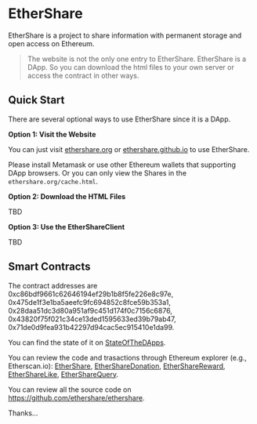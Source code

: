 # EtherShare

EtherShare is a project to share information with permanent storage and open access on Ethereum.

> The website is not the only one entry to EtherShare. EtherShare is a DApp. So you can download the html files to your own server or access the contract in other ways.

## Quick Start

There are several optional ways to use EtherShare since it is a DApp.

**Option 1: Visit the Website**

You can just visit [ethershare.org](http://ethershare.org) or [ethershare.github.io](https://ethershare.github.io) to use EtherShare.

Please install Metamask or use other Ethereum wallets that supporting DApp browsers. Or you can only view the Shares in the `ethershare.org/cache.html`.

**Option 2: Download the HTML Files**

TBD

**Option 3: Use the EtherShareClient**

TBD


## Smart Contracts

The contract addresses are 0xc86bdf9661c62646194ef29b1b8f5fe226e8c97e, 0x475de1f3e1ba5aeefc9fc694852c8fce59b353a1,  0x28daa51dc3d80a951af9c451d174f0c7156c6876, 0x43820f75f021c34ce13ded1595633ed39b79ab47, 0x71de0d9fea931b42297d94cac5ec915410e1da99.

You can find the state of it on [StateOfTheDApps](https://www.stateofthedapps.com/dapps/ethershare).

You can review the code and trasactions through Ethereum explorer (e.g., Etherscan.io): 
[EtherShare](https://etherscan.io/address/0xc86bdf9661c62646194ef29b1b8f5fe226e8c97e), 
[EtherShareDonation](https://etherscan.io/address/0x475de1f3e1ba5aeefc9fc694852c8fce59b353a1), 
[EtherShareReward](https://etherscan.io/address/0x28daa51dc3d80a951af9c451d174f0c7156c6876),
[EtherShareLike](https://etherscan.io/address/0x43820f75f021c34ce13ded1595633ed39b79ab47), 
[EtherShareQuery](https://etherscan.io/address/0x71de0d9fea931b42297d94cac5ec915410e1da99).

You can review all the source code on https://github.com/ethershare/ethershare.

Thanks...
